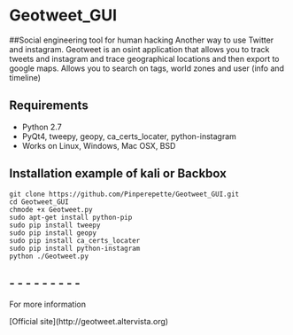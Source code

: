 # Geotweet_GUI
##Social engineering tool for human hacking
Another way to use Twitter and instagram.
Geotweet is an osint application that allows you to track tweets and instagram and trace geographical locations and then export to google maps.
Allows you to search on tags, world zones and user (info and timeline)

## Requirements
* Python 2.7
* PyQt4, tweepy, geopy, ca_certs_locater, python-instagram
* Works on Linux, Windows, Mac OSX, BSD

## Installation example of kali or Backbox

``` shell
git clone https://github.com/Pinperepette/Geotweet_GUI.git
cd Geotweet_GUI
chmode +x Geotweet.py
sudo apt-get install python-pip
sudo pip install tweepy
sudo pip install geopy
sudo pip install ca_certs_locater
sudo pip install python-instagram
python ./Geotweet.py
```


##  -     -     -     -     -     -     -     -     -
<dl>
  <dt>For more information</dt>
  </dl> 
[Official site](http://geotweet.altervista.org)
